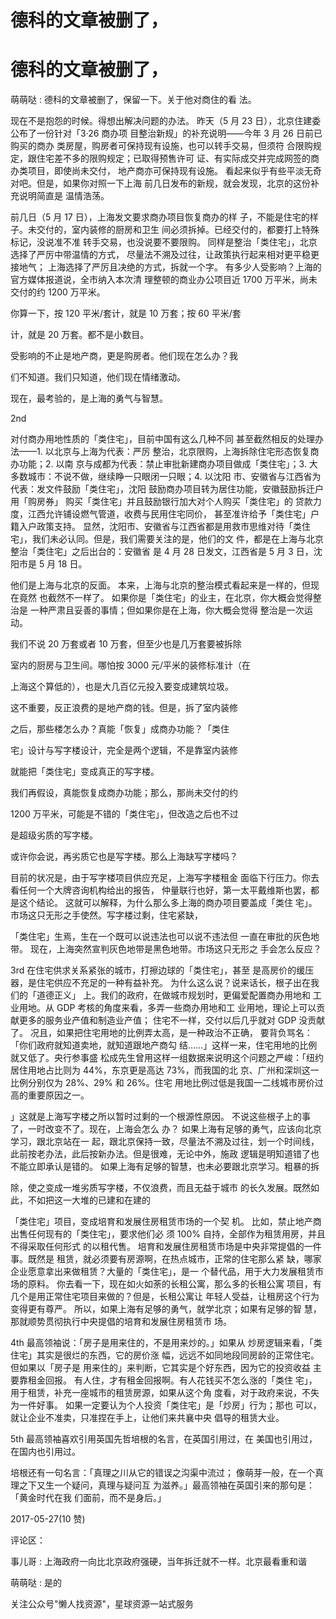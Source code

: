# 德科的文章被删了，

# 德科的文章被删了，

萌萌哒 : 德科的文章被删了，保留一下。关于他对商住的看 法。

现在不是抱怨的时候。得想出解决问题的办法。 昨天（5 月 23 日），北京住建委公布了一份针对「3·26 商办项 目整治新规」的补充说明——今年 3 月 26 日前已购买的商办 类房屋，购房者可保持现有设施，也可以转手交易，但须符 合限购规定，跟住宅差不多的限购规定；已取得预售许可 证、有实际成交并完成网签的商办类项目，即使尚未交付， 地产商亦可保持现有设施。 看起来似乎有些平淡无奇对吧。但是，如果你对照一下上海 前几日发布的新规，就会发现，北京的这份补充说明简直是 温情浩荡。

前几日（5 月 17 日），上海发文要求商办项目恢复商办的样 子，不能是住宅的样子。未交付的，室内装修的厨房和卫生 间必须拆掉。已经交付的，都要打上特殊标记，没说准不准 转手交易，也没说要不要限购。 同样是整治「类住宅」，北京选择了严厉中带温情的方式， 尽量法不溯及过往，让政策执行起来相对更平稳更接地气； 上海选择了严厉且决绝的方式，拆就一个字。 有多少人受影响？上海的官方媒体报道说，全市纳入本次清 理整顿的商业办公项目近 1700 万平米，尚未交付的约 1200 万平米。

你算一下，按 120 平米/套计，就是 10 万套；按 60 平米/套

计，就是 20 万套。都不是小数目。

受影响的不止是地产商，更是购房者。他们现在怎么办？我

们不知道。我们只知道，他们现在情绪激动。

现在，最考验的，是上海的勇气与智慧。

2nd

对付商办用地性质的「类住宅」，目前中国有这么几种不同 甚至截然相反的处理办法——1\. 以北京与上海为代表：严厉 整治，北京限购，上海拆除住宅形态恢复商办功能；2\. 以南 京与成都为代表：禁止审批新建商办项目做成「类住宅」；3\. 大多数城市：不说不做，继续睁一只眼闭一只眼；4\. 以沈阳 市、安徽省与江西省为代表：发文件鼓励「类住宅」，沈阳 鼓励商办项目转为居住功能，安徽鼓励拆迁户用「购房券」 购买「类住宅」并且鼓励银行加大对个人购买「类住宅」的 贷款力度，江西允许铺设燃气管道，收费与民用住宅同价， 甚至准许给予「类住宅」户籍入户政策支持。 显然，沈阳市、安徽省与江西省都是用救市思维对待「类住 宅」，我们未必认同。但是，我们需要关注的是，他们的文 件，都是在上海与北京整治「类住宅」之后出台的：安徽省 是 4 月 28 日发文，江西省是 5 月 3 日，沈阳市是 5 月 18 日。

他们是上海与北京的反面。 本来，上海与北京的整治模式看起来是一样的，但现在竟然 也截然不一样了。 如果你是「类住宅」的业主，在北京，你大概会觉得整治是 一种严肃且妥善的事情；但如果你是在上海，你大概会觉得 整治是一次运动。

我们不说 20 万套或者 10 万套，但至少也是几万套要被拆除

室内的厨房与卫生间。哪怕按 3000 元/平米的装修标准计（在

上海这个算低的），也是大几百亿元投入要变成建筑垃圾。

这不重要，反正浪费的是地产商的钱。但是，拆了室内装修

之后，那些楼怎么办？真能「恢复」成商办功能？「类住

宅」设计与写字楼设计，完全是两个逻辑，不是靠室内装修

就能把「类住宅」变成真正的写字楼。

我们再假设，真能恢复成商办功能；那么，那尚未交付的约

1200 万平米，可能是不错的「类住宅」，但改造之后也不过

是超级劣质的写字楼。

或许你会说，再劣质它也是写字楼。那么上海缺写字楼吗？

目前的状况是，由于写字楼项目供应充足，上海写字楼租金 面临下行压力。你去看任何一个大牌咨询机构给出的报告， 仲量联行也好，第一太平戴维斯也罢，都是这个结论。 这就可以解释，为什么那么多上海的商办项目要盖成「类住 宅」。市场这只无形之手使然。写字楼过剩，住宅紧缺，

「类住宅」生焉，生在一个既可以说违法也可以说不违法但 一直在审批的灰色地带。 现在，上海突然宣判灰色地带是黑色地带。市场这只无形之 手会怎么反应？

3rd 在住宅供求关系紧张的城市，打擦边球的「类住宅」，甚至 是高房价的缓压器，是住宅供应不充足的一种有益补充。 为什么这么说？说来话长，根子出在我们的「道德正义」 上。我们的政府，在做城市规划时，更偏爱配置商办用地和 工业用地。从 GDP 考核的角度来看，多弄一些商办用地和工 业用地，理论上可以贡献更多的服务业产值和制造业产值； 住宅不一样，交付以后几乎就对 GDP 没贡献了。 况且，如果把住宅用地的比例弄太高，是一种政治不正确， 要背负骂名：「你们政府就知道卖地，就知道跟地产商勾 结……」这样一来，住宅用地的比例就又低了。央行参事盛 松成先生曾用这样一组数据来说明这个问题之严峻：「纽约 居住用地占比则为 44%，东京更是高达 73%，而我国的北 京、广州和深圳这一比例分别仅为 28%、29% 和 26%。住宅 用地比例过低是我国一二线城市房价过高的重要原因之一。

」这就是上海写字楼之所以暂时过剩的一个根源性原因。 不说这些根子上的事了，一时改变不了。现在，上海会怎么 办？ 如果上海有足够的勇气，应该向北京学习，跟北京站在一 起，跟北京保持一致，尽量法不溯及过往，划一个时间线， 此前按老办法，此后按新办法。但是很难，无论中外，施政 逻辑是明知道错了也不能立即承认是错的。 如果上海有足够的智慧，也未必要跟北京学习。粗暴的拆

除，使之变成一堆劣质写字楼，不仅浪费，而且无益于城市 的长久发展。既然如此，不如把这一大堆的已建和在建的

「类住宅」项目，变成培育和发展住房租赁市场的一个契 机。 比如，禁止地产商出售任何现有的「类住宅」，要求他们必 须 100% 自持，全部作为租赁用房，并且不得采取任何形式 的以租代售。 培育和发展住房租赁市场是中央非常提倡的一件事。既然是 租赁，就必须要有房源啊，在热点城市，正常的住宅那么紧 缺，哪家企业愿意拿出来做租赁？大量的「类住宅」，是一 个替代品，用于大力发展租赁市场的原料。 你去看一下，现在如火如荼的长租公寓，那么多的长租公寓 项目，有几个是用正常住宅项目来做的？但是，长租公寓让 年轻人受益，让租房这个行为变得更有尊严。 所以，如果上海有足够的勇气，就学北京；如果有足够的智 慧，那就顺势贯彻执行中央提倡的培育和发展住房租赁市 场。

4th 最高领袖说：「房子是用来住的，不是用来炒的。」如果从 炒房逻辑来看，「类住宅」其实是很烂的东西，它的房价涨 幅，远远不如同地段同房龄的正常住宅。但如果以「房子是 用来住的」来判断，它其实是个好东西，因为它的投资收益 主要靠租金回报。 有人住，才有租金回报啊。有人花钱买不怎么涨的「类住 宅」，用于租赁，补充一座城市的租赁房源，如果从这个角 度看，对于政府来说，不失为一件好事。 如果一定要认为个人投资「类住宅」是「炒房」行为；那也 可以，就让企业不准卖，只准捏在手上，让他们来共襄中央 倡导的租赁大业。

5th 最高领袖喜欢引用英国先哲培根的名言，在英国引用过，在 美国也引用过，在国内也引用过。

培根还有一句名言：「真理之川从它的错误之沟渠中流过； 像萌芽一般，在一个真理之下又生一个疑问，真理与疑问互 为滋养。」最高领袖在英国引来的那句是：「黄金时代在我 们面前，而不是身后。」

2017-05-27(10 赞)

评论区：

事儿哥 : 上海政府一向比北京政府强硬，当年拆迁就不一样。北京最看重和谐

萌萌哒 : 是的

关注公众号"懒人找资源"，星球资源一站式服务